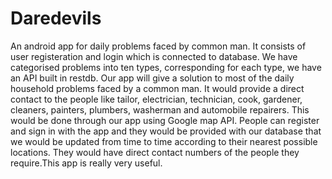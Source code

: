 # Daredevils
An android app for daily problems faced by common man. It consists of user registeration and login which is connected to database. We have categorised problems into ten types, corresponding for each type, we have an API built in restdb. Our app will give a solution to most of the daily household problems faced by a common man. It would provide a direct contact to the people like tailor, electrician, technician, cook, gardener, cleaners, painters, plumbers, washerman and automobile repairers. This would be done through our app using Google map API. People can register and sign in with the app and they would be provided with our database that we would be updated from time to time according to their nearest possible locations. They would have direct contact numbers of the people they require.This app is really very useful.
